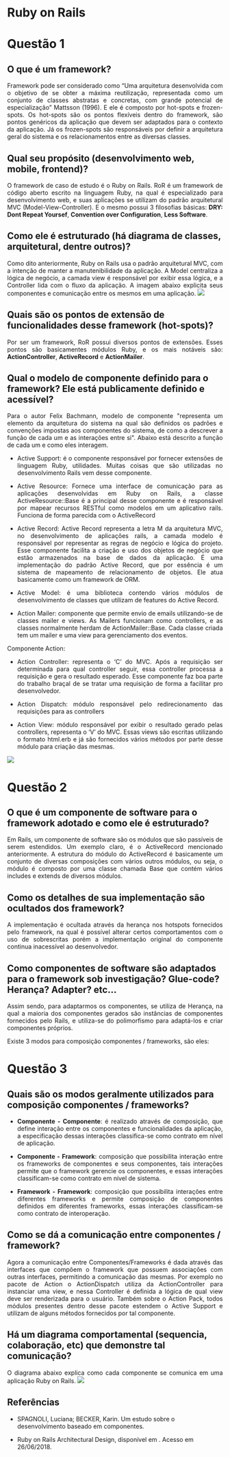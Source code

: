 # Ruby on Rails

# Questão 1

## O que é um framework?

<p align="justify"> Framework pode ser considerado como “Uma arquitetura desenvolvida com o objetivo de se obter a máxima reutilização, representada como um conjunto de classes abstratas e concretas, com grande potencial de especialização” Mattsson (1996). E ele é composto por hot-spots e frozen-spots. Os hot-spots são os pontos flexíveis dentro do framework, são pontos genéricos da aplicação que devem ser adaptados para o contexto da aplicação. Já os frozen-spots são responsáveis por definir a arquitetura geral do sistema e os relacionamentos entre as diversas classes.
 
 ## Qual seu propósito (desenvolvimento web, mobile, frontend)?
 
<p align="justify"> O framework de caso de estudo é o Ruby on Rails. RoR é um framework de código aberto escrito na linguagem Ruby, na qual é especializado para desenvolvimento web, e suas aplicações se utilizam do padrão arquitetural MVC (Model-View-Controller). E o mesmo possui 3 filosofias básicas: <b>DRY: Dont Repeat Yoursef</b>, <b>Convention over Configuration</b>, <b>Less Software</b>.
 
 ## Como ele é estruturado (há diagrama de classes, arquitetural, dentre outros)?

<p align="justify"> Como dito anteriormente, Ruby on Rails usa o padrão arquitetural MVC, com a intenção de manter a manutenibilidade da aplicação. A Model centraliza a lógica de negócio, a camada view é responsável por exibir essa lógica, e a Controller lida com o fluxo da aplicação. A imagem abaixo explicita seus componentes e comunicação entre os mesmos em uma aplicação.
<img src="https://i.imgur.com/zWYDSu5.png">
 
 ## Quais são os pontos de extensão de funcionalidades desse framework (hot-spots)?

<p align="justify"> Por ser um framework, RoR possui diversos pontos de extensões. Esses pontos são basicamentes módulos Ruby, e os mais notáveis são: <b>ActionController</b>, <b>ActiveRecord</b> e <b>ActionMailer</b>.
 
 ## Qual o modelo de componente definido para o framework? Ele está publicamente definido e acessível?
 
<p align="justify"> Para o autor Felix Bachmann, modelo de componente "representa um elemento da arquitetura do sistema na qual são definidos os padrões e convenções impostas aos componentes do sistema, de como a descrever a função de cada um e as interações entre si". Abaixo está descrito a função de cada um e como eles interagem.

* <p align="justify">Active Support: é o componente responsável por fornecer extensões de linguagem Ruby, utilidades. Muitas coisas que são utilizadas no desenvolvimento Rails vem desse componente.

* <p align="justify">Active Resource: Fornece uma interface de comunicação para as aplicações desenvolvidas em Ruby on Rails, a classe ActiveResource::Base é a principal desse componente e é responsável por mapear recursos RESTful como modelos em um aplicativo rails. Funciona de forma parecida com o ActiveRecord
* <p align="justify">Active Record: Active Record representa a letra M da arquitetura MVC, no desenvolvimento de aplicações rails, a camada modelo é responsável por representar as regras de negócio e lógica do projeto. Esse componente facilita a criação e uso dos objetos de negócio que estão armazenados na base de dados da aplicação. É uma implementação do padrão Active Record, que por essência é um sistema de mapeamento de relacionamento de objetos. Ele atua basicamente como um framework de ORM.
* <p align="justify">Active Model: é uma biblioteca contendo vários módulos de desenvolvimento de classes que utilizam de features do Active Record.
* <p align="justify">Action Mailer: componente que permite envio de emails utilizando-se de classes mailer e views. As Mailers funcionam como controllers, e as classes normalmente herdam de ActionMailer::Base. Cada classe criada tem um mailer e uma view para gerenciamento dos eventos.
Componente Action:
* <p align="justify">Action Controller: representa o ‘C’ do MVC. Após a requisição ser determinada para qual controller seguir, essa controller processa a requisição e gera o resultado esperado. Esse componente faz boa parte do trabalho braçal de se tratar uma requisição de forma a facilitar pro desenvolvedor.
* <p align="justify">Action Dispatch: módulo responsável pelo redirecionamento das requisições para as controllers
* <p align="justify">Action View: módulo responsável por exibir o resultado gerado pelas controllers, representa o ‘V’ do MVC. Essas views são escritas utilizando o formato html.erb e já são fornecidos vários métodos por parte desse módulo para criação das mesmas.
<img src="https://i.imgur.com/uQKEycW.png">
 
 # Questão 2

## O que é um componente de software para o framework adotado e como ele é estruturado?


<p align="justify"> Em Rails, um componente de software são os módulos que são passíveis de serem estendidos. Um exemplo claro, é o ActiveRecord mencionado anteriormente. A estrutura do módulo do ActiveRecord é basicamente um conjunto de diversas composições com vários outros módulos, ou seja, o módulo é composto por uma classe chamada Base que contém vários includes e extends de diversos módulos.
 
 ## Como os detalhes de sua implementação são ocultados dos framework?
 
 
<p align="justify"> A implementação é ocultada através da herança nos hotspots fornecidos pelo framework, na qual é possível alterar certos comportamentos com o uso de sobrescritas porém a implementação original do componente continua inacessível ao desenvolvedor.
 
 ## Como componentes de software são adaptados para o framework sob investigação? Glue-code? Herança? Adapter? etc…

<p align="justify"> Assim sendo, para adaptarmos os componentes, se utiliza de Herança, na qual a maioria dos componentes gerados são instâncias de componentes fornecidos pelo Rails, e utiliza-se do polimorfismo para adaptá-los e criar componentes próprios.
<p align="justify"> Existe 3 modos para composição componentes / frameworks, são eles:

# Questão 3

## Quais são os modos  geralmente utilizados para composição componentes / frameworks?

* <p align="justify"> <b>Componente - Componente</b>: é realizado através de composição, que define interação entre os componentes e funcionalidades  da aplicação, a especificação dessas interações classifica-se como contrato em nível de aplicação.
* <p align="justify"> <b>Componente - Framework</b>: composição que possibilita interação entre os frameworks de componentes e seus componentes, tais interações permite que o framework gerencie os componentes, e essas interações classificam-se como contrato em nível de sistema.
* <p align="justify"> <b>Framework - Framework</b>: composição que possibilita interações entre diferentes frameworks e permite composição de componentes definidos em diferentes frameworks, essas interações classificam-se como contrato de interoperação.

## Como se dá a comunicação entre componentes / framework?

<p align="justify"> Agora a comunicação entre Componentes/Frameworks é dada através das interfaces que compõem o framework que possuem associações com outras interfaces, permitindo a comunicação das mesmas. Por exemplo no pacote de Action o ActionDispatch utiliza da ActionController para instanciar uma view, e nessa Controller é definida a lógica de qual view deve ser renderizada para o usuário. Também sobre o Action Pack, todos módulos presentes dentro desse pacote estendem o Active Support e utilizam de alguns métodos fornecidos por tal componente.
 
 ## Há um diagrama comportamental (sequencia, colaboração, etc) que demonstre tal comunicação?
 
<p align="justify"> O diagrama abaixo explica como cada componente se comunica em uma aplicação Ruby on Rails.
 <img src="https://i.imgur.com/TMc2pUH.png">

 ## Referências

* SPAGNOLI, Luciana; BECKER, Karin. Um estudo sobre o desenvolvimento baseado em componentes.

* Ruby on Rails Architectural Design, disponível em [](https://adrianmejia.com/blog/2011/08/11/ruby-on-rails-architectural-design/). Acesso em 26/06/2018.  
